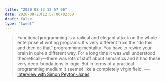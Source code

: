 ```yaml
---
title: "2020 08 23 12 57 06"
date: 2020-08-23T12:57:06+02:00
draft: false
type: "tweet"
---
```

> Functional programming is a radical and elegant attack on the whole enterprise of writing programs. It's very different from the "do this and then do that” programming mentality. You have to rewire your brain in quite a different way. For a long time it was well understood theoretically—there was lots of stuff about semantics and it had these very deep foundations in logic. But in terms of a practical programming medium it seemed like a completely virgin field. --- [Interview with Simon Peyton-Jones](https://www.cs.cmu.edu/~popl-interviews/peytonjones.html)
